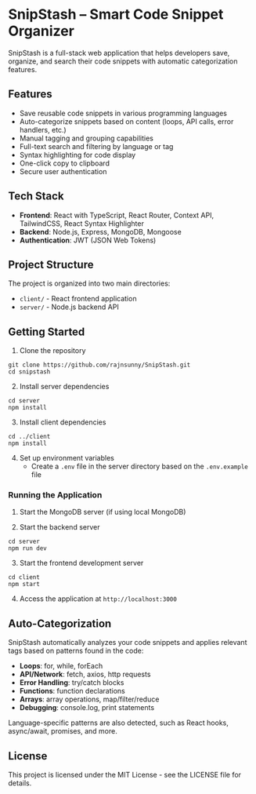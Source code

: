 # SnipStash – Smart Code Snippet Organizer

SnipStash is a full-stack web application that helps developers save, organize, and search their code snippets with automatic categorization features.

## Features

- Save reusable code snippets in various programming languages
- Auto-categorize snippets based on content (loops, API calls, error handlers, etc.)
- Manual tagging and grouping capabilities
- Full-text search and filtering by language or tag
- Syntax highlighting for code display
- One-click copy to clipboard
- Secure user authentication

## Tech Stack

- **Frontend**: React with TypeScript, React Router, Context API, TailwindCSS, React Syntax Highlighter
- **Backend**: Node.js, Express, MongoDB, Mongoose
- **Authentication**: JWT (JSON Web Tokens)

## Project Structure

The project is organized into two main directories:

- `client/` - React frontend application
- `server/` - Node.js backend API

## Getting Started

1. Clone the repository
```
git clone https://github.com/rajnsunny/SnipStash.git
cd snipstash
```

2. Install server dependencies
```
cd server
npm install
```

3. Install client dependencies
```
cd ../client
npm install
```

4. Set up environment variables
   - Create a `.env` file in the server directory based on the `.env.example` file

### Running the Application

1. Start the MongoDB server (if using local MongoDB)

2. Start the backend server
```
cd server
npm run dev
```

3. Start the frontend development server
```
cd client
npm start
```

4. Access the application at `http://localhost:3000`

## Auto-Categorization

SnipStash automatically analyzes your code snippets and applies relevant tags based on patterns found in the code:

- **Loops**: for, while, forEach
- **API/Network**: fetch, axios, http requests
- **Error Handling**: try/catch blocks
- **Functions**: function declarations
- **Arrays**: array operations, map/filter/reduce
- **Debugging**: console.log, print statements

Language-specific patterns are also detected, such as React hooks, async/await, promises, and more.

## License

This project is licensed under the MIT License - see the LICENSE file for details. 
